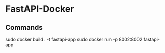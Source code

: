 # FastAPI-Docker

## Commands
sudo docker build . -t fastapi-app
sudo docker run -p 8002:8002 fastapi-app
